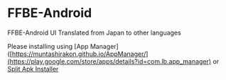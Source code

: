 # FFBE-Android
FFBE-Android UI Translated from Japan to other languages

Please installing using [App Manager]([https://muntashirakon.github.io/AppManager/](https://play.google.com/store/apps/details?id=com.lb.app_manager) or [Split Apk Installer](https://play.google.com/store/apps/details?id=com.mtv.sai)

